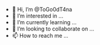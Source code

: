 - 👋 Hi, I’m @ToGo0dT4na
- 👀 I’m interested in ...
- 🌱 I’m currently learning ...
- 💞️ I’m looking to collaborate on ...
- 📫 How to reach me ...

<!---
ToGo0dT4na/ToGo0dT4na is a ✨ special ✨ repository because its `README.md` (this file) appears on your GitHub profile.
You can click the Preview link to take a look at your changes.
--->
